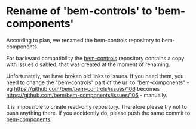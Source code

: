 # Rename of 'bem-controls' to 'bem-components'

According to plan, we renamed the bem-controls repository to bem-components.

For backward compatibility the [bem-controls](https://github.com/bem/bem-controls/) repository contains a 
copy with issues disabled, that was created at the moment of renaming.

Unfortunately, we have broken old links to issues. If you need them, you need to change the "bem-controls" part of the url to "bem-components" - eg https://github.com/bem/bem-controls/issues/106 becomes https://github.com/bem/bem-components/issues/106 - manually.

It is impossible to create read-only repository. Therefore please try not to push anything there. 
If you accidently do, please push the same commit to [bem-components](https://github.com/bem/bem-components/).
